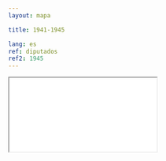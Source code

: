 ```yaml
---
layout: mapa

title: 1941-1945

lang: es
ref: diputados
ref2: 1945
---
```


<div>
<iframe class="mapa-iframe" src="../../repo_mapas/output/legislaturas/1925-1973/1941-1945_Diputados.html"></iframe>
</div>
